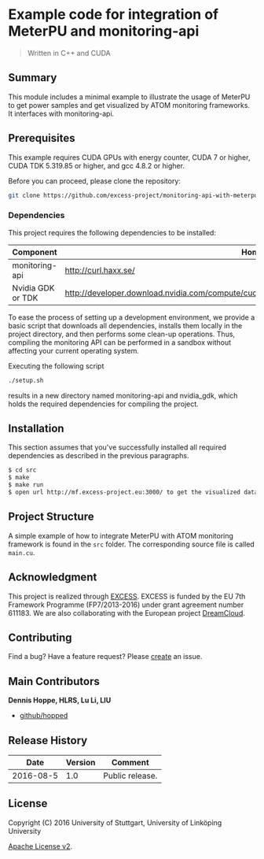 # Example code for integration of MeterPU and monitoring-api

> Written in C++ and CUDA


## Summary

This module includes a minimal example to illustrate the usage of MeterPU to get power samples
and get visualized by ATOM monitoring frameworks. It interfaces with monitoring-api.

## Prerequisites

This example requires CUDA GPUs with energy counter, CUDA 7 or higher, CUDA TDK 5.319.85 or higher, and gcc 4.8.2 or higher.

Before you can proceed, please clone the repository:

```bash
git clone https://github.com/excess-project/monitoring-api-with-meterpu-example.git
```

### Dependencies

This project requires the following dependencies to be installed:

| Component          | Homepage              | Version   |
| ------------------ | --------------------- | --------- |
| monitoring-api     | http://curl.haxx.se/  | >= 16.6   |
| Nvidia GDK or TDK  | http://developer.download.nvidia.com/compute/cuda/7.5/Prod/gdk/gdk_linux_amd64_352_55_release.run | >= 352.55 | 


To ease the process of setting up a development environment, we provide a basic
script that downloads all dependencies, installs them locally in the project
directory, and then performs some clean-up operations. Thus, compiling the
monitoring API can be performed in a sandbox without affecting your current
operating system.

Executing the following script

```bash
./setup.sh
```

results in a new directory named monitoring-api and nvidia_gdk, which holds the required dependencies
for compiling the project.


## Installation

This section assumes that you've successfully installed all required dependencies as described in the previous paragraphs.

```bash
$ cd src
$ make
$ make run
$ open url http://mf.excess-project.eu:3000/ to get the visualized data.
```


## Project Structure

A simple example
of how to integrate MeterPU with ATOM monitoring framework is found in the `src` folder. The corresponding
source file is called `main.cu`.


## Acknowledgment

This project is realized through [EXCESS][excess]. EXCESS is funded by the EU 7th
Framework Programme (FP7/2013-2016) under grant agreement number 611183. We are
also collaborating with the European project [DreamCloud][dreamcloud].


## Contributing
Find a bug? Have a feature request?
Please [create](https://github.com/excess-project/monitoring-api/website/issues) an issue.


## Main Contributors

**Dennis Hoppe, HLRS, Lu Li, LIU**
+ [github/hopped](https://github.com/hopped)


## Release History

| Date        | Version | Comment          |
| ----------- | ------- | ---------------- |
| 2016-08-5   | 1.0     | Public release.  | 


## License
Copyright (C) 2016 University of Stuttgart, University of Linköping University

[Apache License v2](LICENSE).


[server]: https://github.com/excess-project/monitoring-server
[excess]: http://www.excess-project.eu
[dreamcloud]: http://www.dreamcloud-project.eu
